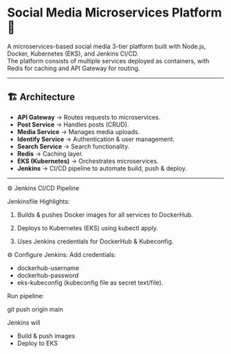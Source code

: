 # Social Media Microservices Platform 🚀

A microservices-based social media 3-tier platform built with Node.js, Docker, Kubernetes (EKS), and Jenkins CI/CD.  
The platform consists of multiple services deployed as containers, with Redis for caching and API Gateway for routing.  

---

## 🏗️ Architecture

- **API Gateway** → Routes requests to microservices.  
- **Post Service** → Handles posts (CRUD).  
- **Media Service** → Manages media uploads.  
- **Identify Service** → Authentication & user management.  
- **Search Service** → Search functionality.  
- **Redis** → Caching layer.  
- **EKS (Kubernetes)** → Orchestrates microservices.  
- **Jenkins** → CI/CD pipeline to automate build, push & deploy.  

---

⚙️ Jenkins CI/CD Pipeline

Jenkinsfile Highlights:

1. Builds & pushes Docker images for all services to DockerHub.

2. Deploys to Kubernetes (EKS) using kubectl apply.

3. Uses Jenkins credentials for DockerHub & Kubeconfig.



⚙️ Configure Jenkins: Add credentials:

- dockerhub-username
- dockerhub-password
- eks-kubeconfig (kubeconfig file as secret text/file).

Run pipeline:

git push origin main

Jenkins will
- Build & push images
- Deploy to EKS